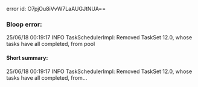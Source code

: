 error id: O7pjOu8iVvW7LaAUGJtNUA==
### Bloop error:

25/06/18 00:19:17 INFO TaskSchedulerImpl: Removed TaskSet 12.0, whose tasks have all completed, from pool
#### Short summary: 

25/06/18 00:19:17 INFO TaskSchedulerImpl: Removed TaskSet 12.0, whose tasks have all completed, from...